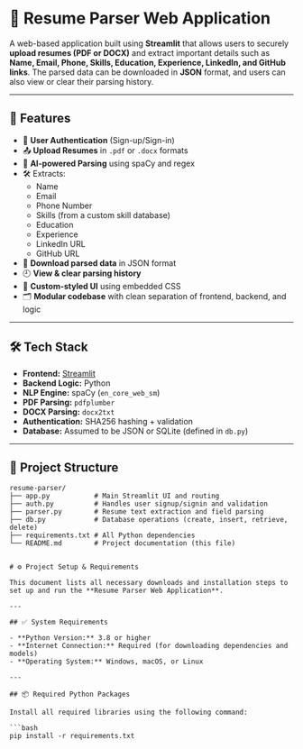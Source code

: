 # 📄 Resume Parser Web Application

A web-based application built using **Streamlit** that allows users to securely **upload resumes (PDF or DOCX)** and extract important details such as **Name, Email, Phone, Skills, Education, Experience, LinkedIn, and GitHub links**. The parsed data can be downloaded in **JSON** format, and users can also view or clear their parsing history.

---

## 🌟 Features

- 🔐 **User Authentication** (Sign-up/Sign-in)
- 📤 **Upload Resumes** in `.pdf` or `.docx` formats
- 🧠 **AI-powered Parsing** using spaCy and regex
- 🛠️ Extracts:
  - Name
  - Email
  - Phone Number
  - Skills (from a custom skill database)
  - Education
  - Experience
  - LinkedIn URL
  - GitHub URL
- 💾 **Download parsed data** in JSON format
- 🕘 **View & clear parsing history**
- 🎨 **Custom-styled UI** using embedded CSS
- 🗂️ **Modular codebase** with clean separation of frontend, backend, and logic

---

## 🛠️ Tech Stack

- **Frontend:** [Streamlit](https://streamlit.io/)
- **Backend Logic:** Python
- **NLP Engine:** spaCy (`en_core_web_sm`)
- **PDF Parsing:** `pdfplumber`
- **DOCX Parsing:** `docx2txt`
- **Authentication:** SHA256 hashing + validation
- **Database:** Assumed to be JSON or SQLite (defined in `db.py`)

---

## 📁 Project Structure

```plaintext
resume-parser/
├── app.py           # Main Streamlit UI and routing
├── auth.py          # Handles user signup/signin and validation
├── parser.py        # Resume text extraction and field parsing
├── db.py            # Database operations (create, insert, retrieve, delete)
├── requirements.txt # All Python dependencies
└── README.md        # Project documentation (this file)


# ⚙️ Project Setup & Requirements

This document lists all necessary downloads and installation steps to set up and run the **Resume Parser Web Application**.

---

## ✅ System Requirements

- **Python Version:** 3.8 or higher
- **Internet Connection:** Required (for downloading dependencies and models)
- **Operating System:** Windows, macOS, or Linux

---

## 📦 Required Python Packages

Install all required libraries using the following command:

```bash
pip install -r requirements.txt
